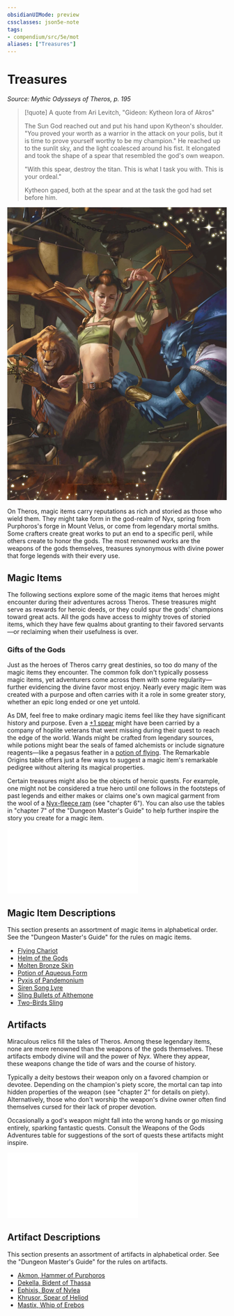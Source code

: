 ```yaml
---
obsidianUIMode: preview
cssclasses: json5e-note
tags:
- compendium/src/5e/mot
aliases: ["Treasures"]
---
```

# Treasures
*Source: Mythic Odysseys of Theros, p. 195* 

> [!quote] A quote from Ari Levitch, "Gideon: Kytheon Iora of Akros"  
> 
> The Sun God reached out and put his hand upon Kytheon's shoulder. "You proved your worth as a warrior in the attack on your polis, but it is time to prove yourself worthy to be my champion." He reached up to the sunlit sky, and the light coalesced around his fist. It elongated and took the shape of a spear that resembled the god's own weapon.
> 
> "With this spear, destroy the titan. This is what I task you with. This is your ordeal."
> 
> Kytheon gaped, both at the spear and at the task the god had set before him.

![Within his workshop, the t...](https://raw.githubusercontent.com/5etools-mirror-3/5etools-img/main/book/MOT/141-05-01.webp#center "Within his workshop, the triton genius Dalakos equips a satyr and leonin with the tools they need to become legends ")

On Theros, magic items carry reputations as rich and storied as those who wield them. They might take form in the god-realm of Nyx, spring from Purphoros's forge in Mount Velus, or come from legendary mortal smiths. Some crafters create great works to put an end to a specific peril, while others create to honor the gods. The most renowned works are the weapons of the gods themselves, treasures synonymous with divine power that forge legends with their every use.

## Magic Items

The following sections explore some of the magic items that heroes might encounter during their adventures across Theros. These treasures might serve as rewards for heroic deeds, or they could spur the gods' champions toward great acts. All the gods have access to mighty troves of storied items, which they have few qualms about granting to their favored servants—or reclaiming when their usefulness is over.

### Gifts of the Gods

Just as the heroes of Theros carry great destinies, so too do many of the magic items they encounter. The common folk don't typically possess magic items, yet adventurers come across them with some regularity—further evidencing the divine favor most enjoy. Nearly every magic item was created with a purpose and often carries with it a role in some greater story, whether an epic long ended or one yet untold.

As DM, feel free to make ordinary magic items feel like they have significant history and purpose. Even a [+1 spear](Mechanics/items/1-weapon.md) might have been carried by a company of hoplite veterans that went missing during their quest to reach the edge of the world. Wands might be crafted from legendary sources, while potions might bear the seals of famed alchemists or include signature reagents—like a pegasus feather in a [potion of flying](Mechanics/items/potion-of-flying.md). The Remarkable Origins table offers just a few ways to suggest a magic item's remarkable pedigree without altering its magical properties.

Certain treasures might also be the objects of heroic quests. For example, one might not be considered a true hero until one follows in the footsteps of past legends and either makes or claims one's own magical garment from the wool of a [Nyx-fleece ram](Mechanics/bestiary/monstrosity/nyx-fleece-ram-mot.md) (see "chapter 6"). You can also use the tables in "chapter 7" of the "Dungeon Master's Guide" to help further inspire the story you create for a magic item.

![Gifts of the Gods; Remarkable Origins](Mechanics/tables/gifts-of-the-gods-remarkable-origins-mot.md)

## Magic Item Descriptions

This section presents an assortment of magic items in alphabetical order. See the "Dungeon Master's Guide" for the rules on magic items.

- [Flying Chariot](Mechanics/items/flying-chariot-mot.md)  
- [Helm of the Gods](Mechanics/items/helm-of-the-gods-mot.md)  
- [Molten Bronze Skin](Mechanics/items/molten-bronze-skin-mot.md)  
- [Potion of Aqueous Form](Mechanics/items/potion-of-aqueous-form-mot.md)  
- [Pyxis of Pandemonium](Mechanics/items/pyxis-of-pandemonium-mot.md)  
- [Siren Song Lyre](Mechanics/items/siren-song-lyre-mot.md)  
- [Sling Bullets of Althemone](Mechanics/items/sling-bullets-of-althemone-mot.md)  
- [Two-Birds Sling](Mechanics/items/two-birds-sling-mot.md)  

## Artifacts

Miraculous relics fill the tales of Theros. Among these legendary items, none are more renowned than the weapons of the gods themselves. These artifacts embody divine will and the power of Nyx. Where they appear, these weapons change the tide of wars and the course of history.

Typically a deity bestows their weapon only on a favored champion or devotee. Depending on the champion's piety score, the mortal can tap into hidden properties of the weapon (see "chapter 2" for details on piety). Alternatively, those who don't worship the weapon's divine owner often find themselves cursed for their lack of proper devotion.

Occasionally a god's weapon might fall into the wrong hands or go missing entirely, sparking fantastic quests. Consult the Weapons of the Gods Adventures table for suggestions of the sort of quests these artifacts might inspire.

![Artifacts; Weapons of the Gods Adventures](Mechanics/tables/artifacts-weapons-of-the-gods-adventures-mot.md)

## Artifact Descriptions

This section presents an assortment of artifacts in alphabetical order. See the "Dungeon Master's Guide" for the rules on artifacts.

- [Akmon, Hammer of Purphoros](Mechanics/items/akmon-hammer-of-purphoros-mot.md)  
- [Dekella, Bident of Thassa](Mechanics/items/dekella-bident-of-thassa-mot.md)  
- [Ephixis, Bow of Nylea](Mechanics/items/ephixis-bow-of-nylea-mot.md)  
- [Khrusor, Spear of Heliod](Mechanics/items/khrusor-spear-of-heliod-mot.md)  
- [Mastix, Whip of Erebos](Mechanics/items/mastix-whip-of-erebos-mot.md)